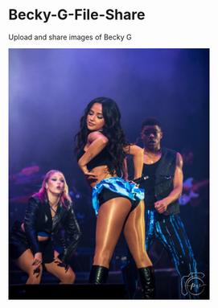 # Becky-G-File-Share
Upload and share images of Becky G

<img src="/server/Images/18-02-2023--16-22-36-skirt2.jpg" width=400>
